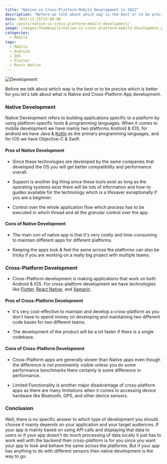 ```yaml
---
title: "Native vs Cross-Platform Mobile Development in 2022"
description: "Before we talk about which way is the best or to be precise which is better for you let's talk about what is Native and Cross-Platform App development."
date: 2021-11-25T15:00:00
url: /posts/native-vs-cross-platform-mobile-development/
image: /images/thumbnails/native-vs-cross-platform-mobile-development.png
categories:
  - Mobile
tags:
  - Mobile
  - Android
  - IOS
  - Flutter
  - React Native
---
```


![Development](/images/2021/native-vs-cross-platform-mobile-development/development.jpg)

Before we talk about which way is the best or to be precise which is better for you let's talk about what is Native and Cross-Platform App development.

### Native Development

Native Development refers to building applications specific to a platform by using platform-specific tools & programming languages. When it comes to mobile development we have mainly two platforms Android & IOS, for android we have Java & [Kotlin](https://kotlinlang.org) as the primary programming languages, and for IOS we have Objective-C & Swift.

#### Pros of Native Development

- Since these technologies are developed by the same companies that developed the OS you will get better compatibility and performance overall.

- Support is another big thing since these tools exist as long as the operating systems exist there will be lots of information and how-to guides available for the technology which is a lifesaver exceptionally if you are a beginner.

- Control over the whole application flow which process has to be executed in which thread and all the granular control over the app.

#### Cons of Native Development

- The main con of native app is that it's very costly and time-consuming to maintain different apps for different platforms.

- Keeping the apps look & feel the same across the platforms can also be tricky if you are working on a really big project with multiple teams.

### Cross-Platform Development

- Cross-Platform development is making applications that work on both Android & IOS. For cross-platform development we have technologies like [Flutter](https://flutter.dev), [React Native](https://reactnative.dev), and [Xamarin](https://dotnet.microsoft.com/apps/xamarin).

#### Pros of Cross-Platform Development

- It's very cost-effective to maintain and develop a cross-platform as you don't have to spend money on developing and maintaining two different code bases for two different teams.

- The development of the product will be a lot faster if there is a single codebase.

#### Cons of Cross-Platform Development

- Cross-Platform apps are generally slower than Native apps even though the difference is not prominently visible unless you do some performance benchmarks there certainly is some difference in performance.

- Limited Functionality is another major disadvantage of cross-platform apps as there are many limitations when it comes to accessing device hardware like Bluetooth, GPS, and other device sensors.

### Conclusion

Well, there is no specific answer to which type of development you should choose it mainly depends on your application and your target audiences. If your app is mainly based on using API calls and displaying that data to users or if your app doesn't do much processing of data locally it just has to work well with the backend then cross-platform is for you since you want your app to look and behave the same across the platforms. But if your app has anything to do with different sensors then native development is the way to go.
